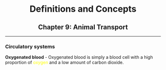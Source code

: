 <center>
<h1>Definitions and Concepts</h1>
<h2>Chapter 9: Animal Transport</h2>
</center>

----

### Circulatory systems

**Oxygenated blood** - Oxygenated blood is simply a blood cell with a high proportion of <span style="color:yellow">oxygen</span> and a low amount of carbon dioxide.


